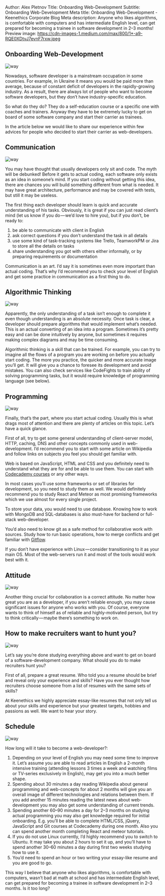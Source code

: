 Author: Alex Pletnov
Title: Onboarding Web-Development
Subtitle: Onboarding Web-Development
Meta title: Onboarding Web-Development - Keenethics Corporate Blog
Meta description: Anyone who likes algorithms, is comfortable with computers and has intermediate English level, can get prepared for becoming a trainee in software development in 2–3 months!
Preview image: https://cdn-images-1.medium.com/max/800/1*-a9-RQE0XDtvJ7evnF7rxw.jpeg

## Onboarding Web-Development

![way](https://cdn-images-1.medium.com/max/800/1*-a9-RQE0XDtvJ7evnF7rxw.jpeg)

Nowadays, software developer is a mainstream occupation in some countries. For example, in Ukraine it means you would be paid more than average, because of constant deficit of developers in the rapidly-growing industry. As a result, there are always lot of people who want to become software developers, but they don’t have industry-specific education.

So what do they do? They do a self-education course or a specific one with coaches and trainers. Anyway they have to be extremely lucky to get on board of some software company and start their carrier as trainees.

In the article below we would like to share our experience within few advices for people who decided to start their carrier as web-developers.

## Communication

![way](https://cdn-images-1.medium.com/max/800/1*Pxetqi_PiP7xjBA3z68ehA.jpeg)

You may have thought that usually developers only sit and code. The myth will be debunked! Before it gets to actual coding, each software only exists as an idea in someone’s mind. If you start coding without getting this idea, there are chances you will build something different from what is needed. It may have great architecture, performance and may be covered with tests, but still it may be useless.

The first thing each developer should learn is quick and accurate understanding of his tasks. Obviously, it is great if you can just read client’s mind (let us know if you do — we’d love to hire you), but if you don’t, be ready to:

1. be able to communicate with client in English
2. ask correct questions if you don’t understand the task in all details
3. use some kind of task-tracking systems like Trello, TeamworkPM or Jira to store all the details on tasks
4. share understanding you got with others either informally, or by preparing requirements or documentation

Communication is an art. I’d say it is sometimes even more important than actual coding. That’s why I’d recommend you to check your level of English and get some practice in communication as a first thing to do.

## Algorithmic Thinking

![way](https://cdn-images-1.medium.com/max/800/1*vgXpdSb5qSA5qq67niuBXA.jpeg)

Apparently, the only understanding of a task isn’t enough to complete it even though understanding is an absolute necessity. Once task is clear, a developer should prepare algorithms that would implement what’s needed. This is an actual converting of an idea into a program. Sometimes it’s pretty easy and can be done intuitively by anyone, but sometimes it requires making complex diagrams and may be time consuming.

Algorithmic thinking is a skill that can be trained. For example, you can try to imagine all the flows of a program you are working on before you actually start coding. The more you practice, the quicker and more accurate image you’ll get. It will give you a chance to foresee its development and avoid mistakes. You can also check services like CodeFights to train ability of solving programming tasks, but it would require knowledge of programming language (see below).

## Programming

![way](https://cdn-images-1.medium.com/max/800/1*-fnbW7aZotPb4r4uxFR8wQ.jpeg)

Finally, that’s the part, where you start actual coding. Usually this is what drags most of attention and there are plenty of articles on this topic. Let’s have a quick glance.

First of all, try to get some general understanding of client-server model, HTTP, caching, DNS and other concepts commonly used in web-development. I’d recommend you to start with some article on Wikipedia and follow links on subjects you feel you should get familiar with.

Web is based on JavaScript, HTML and CSS and you definitely need to understand what they are for and be able to use them. You can start with [Codecademy courses](https://www.codecademy.com/) or any other ways.

In most cases you’ll use some frameworks or set of libraries for development, so you need to study them as well. We would definitely recommend you to study React and Meteor as most promising frameworks which we use almost for every single project.

To store your data, you would need to use database. Knowing how to work with MongoDB and SQL-databases is also must-have for backend or full-stack web-developer.

You’d also need to know git as a safe method for collaborative work with sources. Study how to run basic operations, how to merge conflicts and get familiar with [Gitflow](https://www.atlassian.com/git/tutorials/comparing-workflows/).

If you don’t have experience with Linux — consider transitioning to it as your main OS. Most of the web-servers run it and most of the tools would work best with it.

## Attitude

![way](https://cdn-images-1.medium.com/max/800/1*0SxBTQbPdjeXuua1UTxW4A.jpeg)

Another thing crucial for collaboration is a correct attitude. No matter how great you are as a developer, if you aren’t reliable enough, you may cause significant issues for anyone who works with you. Of course, everyone wants to think of himself as of reliable and highly-motivated person, but try to think critically — maybe there’s something to work on.

## How to make recruiters want to hunt you?

![way](https://cdn-images-1.medium.com/max/800/1*hDNSgXzSIFyJOlzHd8JAbQ.jpeg)

Let’s say you’re done studying everything above and want to get on board of a software-development company. What should you do to make recruiters hunt you?

First of all, prepare a great resume. Who told you a resume should be brief and reveal only your experience and skills? Have you ever thought how recruiters choose someone from a list of resumes with the same sets of skills?

At Keenethics we highly appreciate essay-like resumes that not only tell us about your skills and experience but your greatest targets, hobbies and passions as well. We want to hear your story.

## Schedule

![way](https://cdn-images-1.medium.com/max/800/1*8Z_d28kRWAllJ3ramlgKGg.jpeg)

How long will it take to become a web-developer?:

1. Depending on your level of English you may need some time to improve it. Let’s assume you are able to read articles in English a 2-month intensive training (attending lessons 3 times a week and watching films or TV-series exclusively in English), may get you into a much better shape.
2. Spending about 30 minutes a day reading Wikipedia about general programming and web-concepts for about 2 months will give you an overall image of different technologies and relations between them. If you add another 15 minutes reading the latest news about web-development you may also get some understanding of current trends.
3. Spending another 60–90 minutes a day for 2–3 months on studying actual programming you may also get knowledge required for initial onboarding. E.g. you’ll be able to complete HTML/CSS, jQuery, JavaScript and Git courses at Codecademy during one month. Also you can spend another month completing React and meteor tutorials.
4. If you do not use Linux currently, I’d highly recommend you to switch to Ubuntu. It may take you about 2 hours to set it up, and you’ll have to spend another 30–60 minutes a day during first two weeks studying how to use it.
5. You’d need to spend an hour or two writing your essay-like resume and you are good to go.

This way I believe that anyone who likes algorithms, is comfortable with computers, wasn’t bad at math at school and has intermediate English level, can get prepared for becoming a trainee in software development in 2–3 months. Is it too long?
